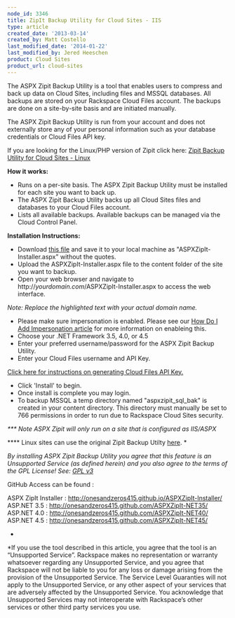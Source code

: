 ```yaml
---
node_id: 3346
title: ZipIt Backup Utility for Cloud Sites - IIS
type: article
created_date: '2013-03-14'
created_by: Matt Costello
last_modified_date: '2014-01-22'
last_modified_by: Jered Heeschen
product: Cloud Sites
product_url: cloud-sites
---
```




The ASPX Zipit Backup Utility is a tool that enables users to compress
and back up data on Cloud Sites, including files and MSSQL databases.
All backups are stored on your Rackspace Cloud Files account. The
backups are done on a site-by-site basis and are initiated manually.

The ASPX Zipit Backup Utility is run from your account and does not
externally store any of your personal information such as your database
credentials or Cloud Files API key.

If you are looking for the Linux/PHP version of Zipit click here: [Zipit
Backup Utility for Cloud Sites - Linux
](http://zipitbackup.com)

**How it works:**

-   Runs on a per-site basis. The ASPX Zipit Backup Utility must be
    installed for each site you want to back up.
-   The ASPX Zipit Backup Utility backs up all Cloud Sites files and
    databases to your Cloud Files account.
-   Lists all available backups. Available backups can be managed via
    the Cloud Control Panel.

**Installation Instructions:**

-   Download [this
    file](https://raw.github.com/onesandzeros415/ASPXZipIt-Installer/master/ASPXZipIt-Installer/ASPXZipIt-Installer.aspx) and
    save it to your local machine as "ASPXZipIt-Installer.aspx" without
    the quotes.
-   Upload the ASPXZipIt-Installer.aspx file to the content folder of
    the site you want to backup.
-   Open your web browser and navigate to
    http://*yourdomain.com*/ASPXZipIt-Installer.aspx to access the
    web interface.

 *Note: Replace the highlighted text with your actual domain name.*

-   Please make sure impersonation is enabled.  Please see our [How Do I
    Add Impersonation
    article](/how-to/add-impersonation-to-your-aspnet-cloud-site "How Do I Add Impersonation")
    for more information on enableing this.
-   Choose your .NET Framework 3.5, 4.0, or 4.5
-   Enter your preferred username/password for the ASPX Zipit
    Backup Utility.
-   Enter your Cloud Files username and API Key.

[Click here for instructions on generating Cloud Files API
Key.](/how-to/view-and-reset-your-api-key)

-   Click 'Install' to begin.
-   Once install is complete you may login.
-   To backup MSSQL a temp directory named "aspxzipit\_sql\_bak" is
    created in your content directory.  This directory must manually be
    set to 766 permissions in order to run due to Rackspace Cloud
    Sites security.

*\*\*\* Note ASPX Zipit will only run on a site that is configured as
IIS/ASPX*

*\*\*\* Linux sites can use the original Zipit Backup Utilty
[here](http://zipitbackup.com).
*

*By installing ASPX Zipit Backup Utility you agree that this feature is
an Unsupported Service (as defined herein) and you also agree to the
terms of the GPL License! See: [GPL
v3](http://www.gnu.org/licenses/gpl-3.0.en.html)*

GitHub Access can be found :

ASPX ZipIt Installer
: [http://onesandzeros415.github.io/ASPXZipIt-Installer/
](http://onesandzeros415.github.io/ASPXZipIt-Installer/)ASP.NET 3.5
: [http://onesandzeros415.github.com/ASPXZipIt-NET35/
](http://onesandzeros415.github.com/ASPXZipIt-NET35/)ASP.NET 4.0
: [http://onesandzeros415.github.com/ASPXZipIt-NET40/
](http://onesandzeros415.github.com/ASPXZipIt-NET40/)ASP.NET 4.5
: <http://onesandzeros415.github.com/ASPXZipIt-NET45/>

*
*If you use the tool described in this article, you agree that the tool
is an &ldquo;Unsupported Service&rdquo;. Rackspace makes no representation or
warranty whatsoever regarding any Unsupported Service, and you agree
that Rackspace will not be liable to you for any loss or damage arising
from the provision of the Unsupported Service.  The Service Level
Guaranties will not apply to the Unsupported Service, or any other
aspect of your services that are adversely affected by the Unsupported
Service.  You acknowledge that Unsupported Services may not interoperate
with Rackspace&rsquo;s other services or other third party services you use.

